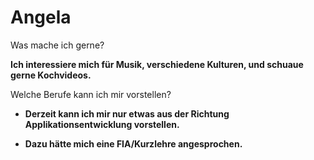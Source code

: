 # Angela

Was mache ich gerne?

**Ich interessiere mich für Musik, verschiedene Kulturen, und schuaue gerne Kochvideos.**

Welche Berufe kann ich mir vorstellen?


* **Derzeit kann ich mir nur etwas aus der Richtung Applikationsentwicklung vorstellen.**

* **Dazu hätte mich eine FIA/Kurzlehre angesprochen.**
